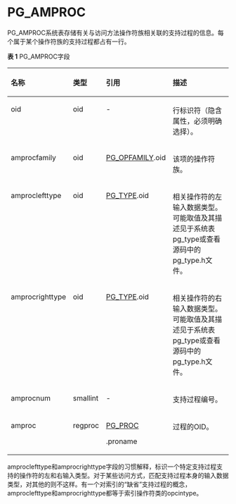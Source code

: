 # PG\_AMPROC

PG\_AMPROC系统表存储有关与访问方法操作符族相关联的支持过程的信息。每个属于某个操作符族的支持过程都占有一行。

**表 1**  PG\_AMPROC字段

<a name="zh-cn_topic_0283136801_zh-cn_topic_0237122269_zh-cn_topic_0059779370_t7a59d8d60366418a8e3673c9b19c705c"></a>
<table><thead align="left"><tr id="zh-cn_topic_0283136801_zh-cn_topic_0237122269_zh-cn_topic_0059779370_re40068783670428485d247da42bc401b"><th class="cellrowborder" valign="top" width="21.05%" id="mcps1.2.5.1.1"><p id="zh-cn_topic_0283136801_zh-cn_topic_0237122269_zh-cn_topic_0059779370_a491f98d50af54064a1d38482330c7b6d"><a name="zh-cn_topic_0283136801_zh-cn_topic_0237122269_zh-cn_topic_0059779370_a491f98d50af54064a1d38482330c7b6d"></a><a name="zh-cn_topic_0283136801_zh-cn_topic_0237122269_zh-cn_topic_0059779370_a491f98d50af54064a1d38482330c7b6d"></a>名称</p>
</th>
<th class="cellrowborder" valign="top" width="12.030000000000001%" id="mcps1.2.5.1.2"><p id="zh-cn_topic_0283136801_zh-cn_topic_0237122269_zh-cn_topic_0059779370_a8efe9ef20ad84d9496ad4c9fb62835f9"><a name="zh-cn_topic_0283136801_zh-cn_topic_0237122269_zh-cn_topic_0059779370_a8efe9ef20ad84d9496ad4c9fb62835f9"></a><a name="zh-cn_topic_0283136801_zh-cn_topic_0237122269_zh-cn_topic_0059779370_a8efe9ef20ad84d9496ad4c9fb62835f9"></a>类型</p>
</th>
<th class="cellrowborder" valign="top" width="25.94%" id="mcps1.2.5.1.3"><p id="zh-cn_topic_0283136801_zh-cn_topic_0237122269_zh-cn_topic_0059779370_a341f79d9b186448fa161e092cc9cb2cf"><a name="zh-cn_topic_0283136801_zh-cn_topic_0237122269_zh-cn_topic_0059779370_a341f79d9b186448fa161e092cc9cb2cf"></a><a name="zh-cn_topic_0283136801_zh-cn_topic_0237122269_zh-cn_topic_0059779370_a341f79d9b186448fa161e092cc9cb2cf"></a>引用</p>
</th>
<th class="cellrowborder" valign="top" width="40.98%" id="mcps1.2.5.1.4"><p id="zh-cn_topic_0283136801_zh-cn_topic_0237122269_zh-cn_topic_0059779370_a1b9f7057915846edb672cd468a3c5ebc"><a name="zh-cn_topic_0283136801_zh-cn_topic_0237122269_zh-cn_topic_0059779370_a1b9f7057915846edb672cd468a3c5ebc"></a><a name="zh-cn_topic_0283136801_zh-cn_topic_0237122269_zh-cn_topic_0059779370_a1b9f7057915846edb672cd468a3c5ebc"></a>描述</p>
</th>
</tr>
</thead>
<tbody><tr id="zh-cn_topic_0283136801_zh-cn_topic_0237122269_zh-cn_topic_0059779370_r6e4e8c8efc1b439f8e6297a45668aa6b"><td class="cellrowborder" valign="top" width="21.05%" headers="mcps1.2.5.1.1 "><p id="zh-cn_topic_0283136801_zh-cn_topic_0237122269_zh-cn_topic_0059779370_ab94015aa665d4dc781b063307c31c74c"><a name="zh-cn_topic_0283136801_zh-cn_topic_0237122269_zh-cn_topic_0059779370_ab94015aa665d4dc781b063307c31c74c"></a><a name="zh-cn_topic_0283136801_zh-cn_topic_0237122269_zh-cn_topic_0059779370_ab94015aa665d4dc781b063307c31c74c"></a>oid</p>
</td>
<td class="cellrowborder" valign="top" width="12.030000000000001%" headers="mcps1.2.5.1.2 "><p id="zh-cn_topic_0283136801_zh-cn_topic_0237122269_zh-cn_topic_0059779370_a5592d3eb591944488141c4ed535f8e50"><a name="zh-cn_topic_0283136801_zh-cn_topic_0237122269_zh-cn_topic_0059779370_a5592d3eb591944488141c4ed535f8e50"></a><a name="zh-cn_topic_0283136801_zh-cn_topic_0237122269_zh-cn_topic_0059779370_a5592d3eb591944488141c4ed535f8e50"></a>oid</p>
</td>
<td class="cellrowborder" valign="top" width="25.94%" headers="mcps1.2.5.1.3 "><p id="zh-cn_topic_0283136801_zh-cn_topic_0237122269_zh-cn_topic_0059779370_a4b184497394d48468c7f95ad0d9c44b4"><a name="zh-cn_topic_0283136801_zh-cn_topic_0237122269_zh-cn_topic_0059779370_a4b184497394d48468c7f95ad0d9c44b4"></a><a name="zh-cn_topic_0283136801_zh-cn_topic_0237122269_zh-cn_topic_0059779370_a4b184497394d48468c7f95ad0d9c44b4"></a>-</p>
</td>
<td class="cellrowborder" valign="top" width="40.98%" headers="mcps1.2.5.1.4 "><p id="zh-cn_topic_0283136801_zh-cn_topic_0237122269_zh-cn_topic_0059779370_a0e42a6f11ee94f9a8f534e7bbbc5a732"><a name="zh-cn_topic_0283136801_zh-cn_topic_0237122269_zh-cn_topic_0059779370_a0e42a6f11ee94f9a8f534e7bbbc5a732"></a><a name="zh-cn_topic_0283136801_zh-cn_topic_0237122269_zh-cn_topic_0059779370_a0e42a6f11ee94f9a8f534e7bbbc5a732"></a>行标识符（隐含属性，必须明确选择）。</p>
</td>
</tr>
<tr id="zh-cn_topic_0283136801_zh-cn_topic_0237122269_zh-cn_topic_0059779370_r89e3bcb2ad8f4036b6fb47dab6d13bad"><td class="cellrowborder" valign="top" width="21.05%" headers="mcps1.2.5.1.1 "><p id="zh-cn_topic_0283136801_zh-cn_topic_0237122269_zh-cn_topic_0059779370_ad81abd408a054eb792a1ab101c821f6e"><a name="zh-cn_topic_0283136801_zh-cn_topic_0237122269_zh-cn_topic_0059779370_ad81abd408a054eb792a1ab101c821f6e"></a><a name="zh-cn_topic_0283136801_zh-cn_topic_0237122269_zh-cn_topic_0059779370_ad81abd408a054eb792a1ab101c821f6e"></a>amprocfamily</p>
</td>
<td class="cellrowborder" valign="top" width="12.030000000000001%" headers="mcps1.2.5.1.2 "><p id="zh-cn_topic_0283136801_zh-cn_topic_0237122269_zh-cn_topic_0059779370_a8f7257a8a9c84bb29068e3b2e5a0392f"><a name="zh-cn_topic_0283136801_zh-cn_topic_0237122269_zh-cn_topic_0059779370_a8f7257a8a9c84bb29068e3b2e5a0392f"></a><a name="zh-cn_topic_0283136801_zh-cn_topic_0237122269_zh-cn_topic_0059779370_a8f7257a8a9c84bb29068e3b2e5a0392f"></a>oid</p>
</td>
<td class="cellrowborder" valign="top" width="25.94%" headers="mcps1.2.5.1.3 "><p id="zh-cn_topic_0283136801_zh-cn_topic_0237122269_zh-cn_topic_0059779370_a839b492aac624f8dac03b88112d0a8af"><a name="zh-cn_topic_0283136801_zh-cn_topic_0237122269_zh-cn_topic_0059779370_a839b492aac624f8dac03b88112d0a8af"></a><a name="zh-cn_topic_0283136801_zh-cn_topic_0237122269_zh-cn_topic_0059779370_a839b492aac624f8dac03b88112d0a8af"></a><a href="PG_OPFAMILY.md">PG_OPFAMILY</a>.oid</p>
</td>
<td class="cellrowborder" valign="top" width="40.98%" headers="mcps1.2.5.1.4 "><p id="zh-cn_topic_0283136801_zh-cn_topic_0237122269_zh-cn_topic_0059779370_a8abae3c9974e480e8acdfe19a04ad0a0"><a name="zh-cn_topic_0283136801_zh-cn_topic_0237122269_zh-cn_topic_0059779370_a8abae3c9974e480e8acdfe19a04ad0a0"></a><a name="zh-cn_topic_0283136801_zh-cn_topic_0237122269_zh-cn_topic_0059779370_a8abae3c9974e480e8acdfe19a04ad0a0"></a>该项的操作符族。</p>
</td>
</tr>
<tr id="zh-cn_topic_0283136801_zh-cn_topic_0237122269_zh-cn_topic_0059779370_rc7bc29f6e4d8410ab3b43755e3b0326a"><td class="cellrowborder" valign="top" width="21.05%" headers="mcps1.2.5.1.1 "><p id="zh-cn_topic_0283136801_zh-cn_topic_0237122269_zh-cn_topic_0059779370_ad643af5751bd45668ecb6237caf23eb9"><a name="zh-cn_topic_0283136801_zh-cn_topic_0237122269_zh-cn_topic_0059779370_ad643af5751bd45668ecb6237caf23eb9"></a><a name="zh-cn_topic_0283136801_zh-cn_topic_0237122269_zh-cn_topic_0059779370_ad643af5751bd45668ecb6237caf23eb9"></a>amproclefttype</p>
</td>
<td class="cellrowborder" valign="top" width="12.030000000000001%" headers="mcps1.2.5.1.2 "><p id="zh-cn_topic_0283136801_zh-cn_topic_0237122269_zh-cn_topic_0059779370_a169b75e8600f4a149972cd8dedadcb30"><a name="zh-cn_topic_0283136801_zh-cn_topic_0237122269_zh-cn_topic_0059779370_a169b75e8600f4a149972cd8dedadcb30"></a><a name="zh-cn_topic_0283136801_zh-cn_topic_0237122269_zh-cn_topic_0059779370_a169b75e8600f4a149972cd8dedadcb30"></a>oid</p>
</td>
<td class="cellrowborder" valign="top" width="25.94%" headers="mcps1.2.5.1.3 "><p id="zh-cn_topic_0283136801_zh-cn_topic_0237122269_zh-cn_topic_0059779370_ad6865fbdec414d1f940666cd5cb0ae5e"><a name="zh-cn_topic_0283136801_zh-cn_topic_0237122269_zh-cn_topic_0059779370_ad6865fbdec414d1f940666cd5cb0ae5e"></a><a name="zh-cn_topic_0283136801_zh-cn_topic_0237122269_zh-cn_topic_0059779370_ad6865fbdec414d1f940666cd5cb0ae5e"></a><a href="PG_TYPE.md">PG_TYPE</a>.oid</p>
</td>
<td class="cellrowborder" valign="top" width="40.98%" headers="mcps1.2.5.1.4 "><p id="zh-cn_topic_0283136801_zh-cn_topic_0237122269_zh-cn_topic_0059779370_a0a14b8ebbab0446b978888027039a861"><a name="zh-cn_topic_0283136801_zh-cn_topic_0237122269_zh-cn_topic_0059779370_a0a14b8ebbab0446b978888027039a861"></a><a name="zh-cn_topic_0283136801_zh-cn_topic_0237122269_zh-cn_topic_0059779370_a0a14b8ebbab0446b978888027039a861"></a>相关操作符的左输入数据类型。可能取值及其描述见于系统表pg_type或查看源码中的pg_type.h文件。</p>
</td>
</tr>
<tr id="zh-cn_topic_0283136801_zh-cn_topic_0237122269_zh-cn_topic_0059779370_rc15fc41890c64c4fbae83a345bd7466a"><td class="cellrowborder" valign="top" width="21.05%" headers="mcps1.2.5.1.1 "><p id="zh-cn_topic_0283136801_zh-cn_topic_0237122269_zh-cn_topic_0059779370_a6c8f488dbcab4be6a84bd2c884c7ae83"><a name="zh-cn_topic_0283136801_zh-cn_topic_0237122269_zh-cn_topic_0059779370_a6c8f488dbcab4be6a84bd2c884c7ae83"></a><a name="zh-cn_topic_0283136801_zh-cn_topic_0237122269_zh-cn_topic_0059779370_a6c8f488dbcab4be6a84bd2c884c7ae83"></a>amprocrighttype</p>
</td>
<td class="cellrowborder" valign="top" width="12.030000000000001%" headers="mcps1.2.5.1.2 "><p id="zh-cn_topic_0283136801_zh-cn_topic_0237122269_zh-cn_topic_0059779370_af793de1bf1594cf5badd64bad8a9e4a8"><a name="zh-cn_topic_0283136801_zh-cn_topic_0237122269_zh-cn_topic_0059779370_af793de1bf1594cf5badd64bad8a9e4a8"></a><a name="zh-cn_topic_0283136801_zh-cn_topic_0237122269_zh-cn_topic_0059779370_af793de1bf1594cf5badd64bad8a9e4a8"></a>oid</p>
</td>
<td class="cellrowborder" valign="top" width="25.94%" headers="mcps1.2.5.1.3 "><p id="zh-cn_topic_0283136801_zh-cn_topic_0237122269_zh-cn_topic_0059779370_a59583e3a3d8446e795b0d389d09997e6"><a name="zh-cn_topic_0283136801_zh-cn_topic_0237122269_zh-cn_topic_0059779370_a59583e3a3d8446e795b0d389d09997e6"></a><a name="zh-cn_topic_0283136801_zh-cn_topic_0237122269_zh-cn_topic_0059779370_a59583e3a3d8446e795b0d389d09997e6"></a><a href="PG_TYPE.md">PG_TYPE</a>.oid</p>
</td>
<td class="cellrowborder" valign="top" width="40.98%" headers="mcps1.2.5.1.4 "><p id="zh-cn_topic_0283136801_zh-cn_topic_0237122269_zh-cn_topic_0059779370_a99330251d63c469582bc507a075e98ab"><a name="zh-cn_topic_0283136801_zh-cn_topic_0237122269_zh-cn_topic_0059779370_a99330251d63c469582bc507a075e98ab"></a><a name="zh-cn_topic_0283136801_zh-cn_topic_0237122269_zh-cn_topic_0059779370_a99330251d63c469582bc507a075e98ab"></a>相关操作符的右输入数据类型。可能取值及其描述见于系统表pg_type或查看源码中的pg_type.h文件。</p>
</td>
</tr>
<tr id="zh-cn_topic_0283136801_zh-cn_topic_0237122269_zh-cn_topic_0059779370_r4f9b582d22154188ad45298d86480fcb"><td class="cellrowborder" valign="top" width="21.05%" headers="mcps1.2.5.1.1 "><p id="zh-cn_topic_0283136801_zh-cn_topic_0237122269_zh-cn_topic_0059779370_a508feb870222474ba8a341e18f6b9ac6"><a name="zh-cn_topic_0283136801_zh-cn_topic_0237122269_zh-cn_topic_0059779370_a508feb870222474ba8a341e18f6b9ac6"></a><a name="zh-cn_topic_0283136801_zh-cn_topic_0237122269_zh-cn_topic_0059779370_a508feb870222474ba8a341e18f6b9ac6"></a>amprocnum</p>
</td>
<td class="cellrowborder" valign="top" width="12.030000000000001%" headers="mcps1.2.5.1.2 "><p id="zh-cn_topic_0283136801_zh-cn_topic_0237122269_zh-cn_topic_0059779370_a47f6fe1bedfe46b093e4336003103cb4"><a name="zh-cn_topic_0283136801_zh-cn_topic_0237122269_zh-cn_topic_0059779370_a47f6fe1bedfe46b093e4336003103cb4"></a><a name="zh-cn_topic_0283136801_zh-cn_topic_0237122269_zh-cn_topic_0059779370_a47f6fe1bedfe46b093e4336003103cb4"></a>smallint</p>
</td>
<td class="cellrowborder" valign="top" width="25.94%" headers="mcps1.2.5.1.3 "><p id="zh-cn_topic_0283136801_zh-cn_topic_0237122269_zh-cn_topic_0059779370_a06a72c901d564049b9a1c6eab4436947"><a name="zh-cn_topic_0283136801_zh-cn_topic_0237122269_zh-cn_topic_0059779370_a06a72c901d564049b9a1c6eab4436947"></a><a name="zh-cn_topic_0283136801_zh-cn_topic_0237122269_zh-cn_topic_0059779370_a06a72c901d564049b9a1c6eab4436947"></a>-</p>
</td>
<td class="cellrowborder" valign="top" width="40.98%" headers="mcps1.2.5.1.4 "><p id="zh-cn_topic_0283136801_zh-cn_topic_0237122269_zh-cn_topic_0059779370_a57eaebf2220148d699f8c1bd09ca3194"><a name="zh-cn_topic_0283136801_zh-cn_topic_0237122269_zh-cn_topic_0059779370_a57eaebf2220148d699f8c1bd09ca3194"></a><a name="zh-cn_topic_0283136801_zh-cn_topic_0237122269_zh-cn_topic_0059779370_a57eaebf2220148d699f8c1bd09ca3194"></a>支持过程编号。</p>
</td>
</tr>
<tr id="zh-cn_topic_0283136801_zh-cn_topic_0237122269_zh-cn_topic_0059779370_r36b10351bf244158b98ec2bda3b911f6"><td class="cellrowborder" valign="top" width="21.05%" headers="mcps1.2.5.1.1 "><p id="zh-cn_topic_0283136801_zh-cn_topic_0237122269_zh-cn_topic_0059779370_a24ce566b308b45c39170969f98a28272"><a name="zh-cn_topic_0283136801_zh-cn_topic_0237122269_zh-cn_topic_0059779370_a24ce566b308b45c39170969f98a28272"></a><a name="zh-cn_topic_0283136801_zh-cn_topic_0237122269_zh-cn_topic_0059779370_a24ce566b308b45c39170969f98a28272"></a>amproc</p>
</td>
<td class="cellrowborder" valign="top" width="12.030000000000001%" headers="mcps1.2.5.1.2 "><p id="zh-cn_topic_0283136801_zh-cn_topic_0237122269_zh-cn_topic_0059779370_a7bf244d1c7bf44c2939b7068bf528e14"><a name="zh-cn_topic_0283136801_zh-cn_topic_0237122269_zh-cn_topic_0059779370_a7bf244d1c7bf44c2939b7068bf528e14"></a><a name="zh-cn_topic_0283136801_zh-cn_topic_0237122269_zh-cn_topic_0059779370_a7bf244d1c7bf44c2939b7068bf528e14"></a>regproc</p>
</td>
<td class="cellrowborder" valign="top" width="25.94%" headers="mcps1.2.5.1.3 "><p id="zh-cn_topic_0283136801_zh-cn_topic_0237122269_zh-cn_topic_0059779370_af972f4a5d69146e78b9ef25deb3f9793"><a name="zh-cn_topic_0283136801_zh-cn_topic_0237122269_zh-cn_topic_0059779370_af972f4a5d69146e78b9ef25deb3f9793"></a><a name="zh-cn_topic_0283136801_zh-cn_topic_0237122269_zh-cn_topic_0059779370_af972f4a5d69146e78b9ef25deb3f9793"></a><a href="PG_PROC.md">PG_PROC</a></p>
<p id="zh-cn_topic_0283136801_zh-cn_topic_0237122269_zh-cn_topic_0059779011_a53a72247b62848689a27dcea64fd0ca7"><a name="zh-cn_topic_0283136801_zh-cn_topic_0237122269_zh-cn_topic_0059779011_a53a72247b62848689a27dcea64fd0ca7"></a><a name="zh-cn_topic_0283136801_zh-cn_topic_0237122269_zh-cn_topic_0059779011_a53a72247b62848689a27dcea64fd0ca7"></a>.proname</p>
</td>
<td class="cellrowborder" valign="top" width="40.98%" headers="mcps1.2.5.1.4 "><p id="zh-cn_topic_0283136801_zh-cn_topic_0237122269_zh-cn_topic_0059779370_a61342aed863041489c9b2de211be4209"><a name="zh-cn_topic_0283136801_zh-cn_topic_0237122269_zh-cn_topic_0059779370_a61342aed863041489c9b2de211be4209"></a><a name="zh-cn_topic_0283136801_zh-cn_topic_0237122269_zh-cn_topic_0059779370_a61342aed863041489c9b2de211be4209"></a>过程的OID。</p>
</td>
</tr>
</tbody>
</table>

amproclefttype和amprocrighttype字段的习惯解释，标识一个特定支持过程支持的操作符的左和右输入类型。对于某些访问方式，匹配支持过程本身的输入数据类型，对其他的则不这样。有一个对索引的“缺省”支持过程的概念，amproclefttype和amprocrighttype都等于索引操作符类的opcintype。

